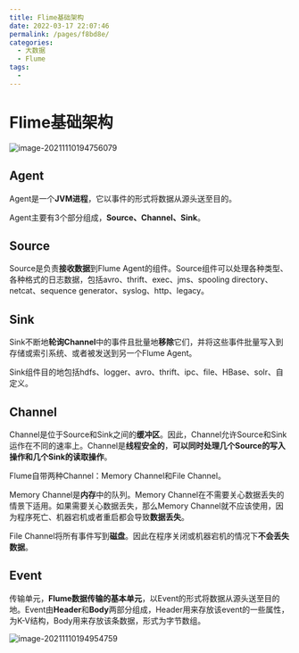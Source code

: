 ```yaml
---
title: Flime基础架构
date: 2022-03-17 22:07:46
permalink: /pages/f8bd8e/
categories:
  - 大数据
  - Flume
tags:
  - 
---
```

# Flime基础架构

![image-20211110194756079](https://cdn.jsdelivr.net/gh/Iekrwh/images/md-images/image-20211110194756079.png)

## Agent

Agent是一个**JVM进程**，它以事件的形式将数据从源头送至目的。

Agent主要有3个部分组成，**Source、Channel、Sink**。

## Source

Source是负责**接收数据**到Flume Agent的组件。Source组件可以处理各种类型、各种格式的日志数据，包括avro、thrift、exec、jms、spooling directory、netcat、sequence generator、syslog、http、legacy。

## Sink

Sink不断地**轮询Channel**中的事件且批量地**移除**它们，并将这些事件批量写入到存储或索引系统、或者被发送到另一个Flume Agent。

Sink组件目的地包括hdfs、logger、avro、thrift、ipc、file、HBase、solr、自定义。

## Channel

Channel是位于Source和Sink之间的**缓冲区**。因此，Channel允许Source和Sink运作在不同的速率上。Channel是**线程安全的**，**可以同时处理几个Source的写入操作和几个Sink的读取操作**。

Flume自带两种Channel：Memory Channel和File Channel。

Memory Channel是**内存**中的队列。Memory Channel在不需要关心数据丢失的情景下适用。如果需要关心数据丢失，那么Memory Channel就不应该使用，因为程序死亡、机器宕机或者重启都会导致**数据丢失**。

File Channel将所有事件写到**磁盘**。因此在程序关闭或机器宕机的情况下**不会丢失数据**。

## Event

传输单元，**Flume数据传输的基本单元**，以Event的形式将数据从源头送至目的地。Event由**Header**和**Body**两部分组成，Header用来存放该event的一些属性，为K-V结构，Body用来存放该条数据，形式为字节数组。

![image-20211110194954759](https://cdn.jsdelivr.net/gh/Iekrwh/images/md-images/image-20211110194954759.png)

